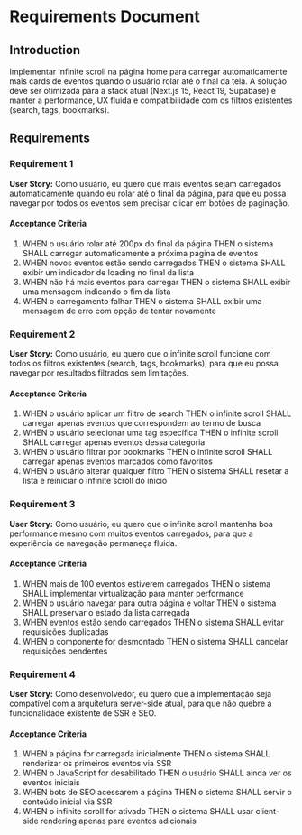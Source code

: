 # Requirements Document

## Introduction

Implementar infinite scroll na página home para carregar automaticamente mais cards de eventos quando o usuário rolar até o final da tela. A solução deve ser otimizada para a stack atual (Next.js 15, React 19, Supabase) e manter a performance, UX fluida e compatibilidade com os filtros existentes (search, tags, bookmarks).

## Requirements

### Requirement 1

**User Story:** Como usuário, eu quero que mais eventos sejam carregados automaticamente quando eu rolar até o final da página, para que eu possa navegar por todos os eventos sem precisar clicar em botões de paginação.

#### Acceptance Criteria

1. WHEN o usuário rolar até 200px do final da página THEN o sistema SHALL carregar automaticamente a próxima página de eventos
2. WHEN novos eventos estão sendo carregados THEN o sistema SHALL exibir um indicador de loading no final da lista
3. WHEN não há mais eventos para carregar THEN o sistema SHALL exibir uma mensagem indicando o fim da lista
4. WHEN o carregamento falhar THEN o sistema SHALL exibir uma mensagem de erro com opção de tentar novamente

### Requirement 2

**User Story:** Como usuário, eu quero que o infinite scroll funcione com todos os filtros existentes (search, tags, bookmarks), para que eu possa navegar por resultados filtrados sem limitações.

#### Acceptance Criteria

1. WHEN o usuário aplicar um filtro de search THEN o infinite scroll SHALL carregar apenas eventos que correspondem ao termo de busca
2. WHEN o usuário selecionar uma tag específica THEN o infinite scroll SHALL carregar apenas eventos dessa categoria
3. WHEN o usuário filtrar por bookmarks THEN o infinite scroll SHALL carregar apenas eventos marcados como favoritos
4. WHEN o usuário alterar qualquer filtro THEN o sistema SHALL resetar a lista e reiniciar o infinite scroll do início

### Requirement 3

**User Story:** Como usuário, eu quero que o infinite scroll mantenha boa performance mesmo com muitos eventos carregados, para que a experiência de navegação permaneça fluida.

#### Acceptance Criteria

1. WHEN mais de 100 eventos estiverem carregados THEN o sistema SHALL implementar virtualização para manter performance
2. WHEN o usuário navegar para outra página e voltar THEN o sistema SHALL preservar o estado da lista carregada
3. WHEN eventos estão sendo carregados THEN o sistema SHALL evitar requisições duplicadas
4. WHEN o componente for desmontado THEN o sistema SHALL cancelar requisições pendentes

### Requirement 4

**User Story:** Como desenvolvedor, eu quero que a implementação seja compatível com a arquitetura server-side atual, para que não quebre a funcionalidade existente de SSR e SEO.

#### Acceptance Criteria

1. WHEN a página for carregada inicialmente THEN o sistema SHALL renderizar os primeiros eventos via SSR
2. WHEN o JavaScript for desabilitado THEN o usuário SHALL ainda ver os eventos iniciais
3. WHEN bots de SEO acessarem a página THEN o sistema SHALL servir o conteúdo inicial via SSR
4. WHEN o infinite scroll for ativado THEN o sistema SHALL usar client-side rendering apenas para eventos adicionais
